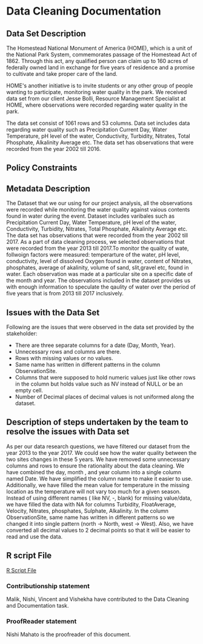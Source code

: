 # Data Cleaning Documentation

## Data Set Description

The Homestead National Monument of America (HOME), which is a unit of the National Park System, commemorates passage of the Homestead Act of 1862. Through this act, any qualified person can claim up to 160 acres of federally owned land in exchange for five years of residence and a promise to cultivate and take proper care of the land.

HOME's another initiative is to invite students or any other group of people wanting to participate, monitoring water quality in the park. We received data set from our client Jesse Bolli, Resource Management Specialist at HOME, where observations were recorded regarding water quality in the park.

The data set consist of 1061 rows and 53 columns. Data set includes data regarding water quality such as Precipitation Current Day, Water Temperature, pH level of the water, Conductivity, Turbidity, Nitrates, Total Phosphate, Alkalinity Average etc. The data set has observations that were recorded from the year 2002 till 2016.

## Policy Constraints 

## Metadata Description
The Dataset that we our using for our project analysis, all the observations were recorded while monitoring the water quality against vaious contents found in water during the event. Dataset includes varibales such as Precipitation Current Day, Water Temperature, pH level of the water, Conductivity, Turbidity, Nitrates, Total Phosphate, Alkalinity Average etc. The data set has observations that were recorded from the year 2002 till 2017.
As a part of data cleaning process, we selected observations that were recorded from the year 2013 till 2017.To monitor the quality of wate, follwoign factors were measured:
temperarture of the water, pH level, conductivity, level of dissolved Oxygen found in water, content of Nitrates, phosphates, average of akalinity, volume of sand, slit,gravel etc, found in water. Each observation was made at a particular site on a specific date of the month and year.
The observations included in the dataset provides us with enough information to speculate the qaulity of water over the period of five years that is from 2013 till 2017 inclusively.

## Issues with the Data Set

Following are the issues that were observed in the data set provided by the stakeholder:
* There are three separate columns for a date (Day, Month, Year).
* Unnecessary rows and columns are there.
* Rows with missing values or no values.
* Same name has written in different patterns in the column ObservationSite.
* Columns that were supposed to hold numeric values just like other rows in the column but holds value such as NV instead of   NULL or be an empty cell.
* Number of Decimal places of decimal values is not uniformed along the dataset.

## Description of steps undertaken by the team to resolve the issues with Data set

As per our data research questions, we have filtered our dataset from the year 2013 to the year 2017. We could see how the water quality between the two sites changes in these 5 years. We have removed some unnecessary columns and rows to ensure the rationality about the data cleaning. We have combined the day, month , and year column into a single column named Date. We have simplified the column name to make it easier to use. Additionally, we have filled the mean value for temperature in the missing location as the temperature will not vary too much for a given season. Instead of using different names ( like NV,  -,  blank) for missing value/data, we have filled the data with NA for columns Turbidity, FloatAverage, Velocity, Nitrates, phosphates, Sulphate, Alkalinity. In the column ObservationSite, same name has written in different patterns so we changed it into single pattern (north -> North, west -> West). Also, we have converted all decimal values to 2 decimal points so that it will be easier to read and use the data.

## R script File

[R Script File](https://github.com/datawizard8086/DW8086/blob/master/Data%20Cleaning%20Task/Team%203%20R%20File.R)

### Contributionship statement
Malik, Nishi, Vincent and Vishekha have contributed to the Data Cleaning and Documentation task.

### ProofReader statement
Nishi Mahato is the proofreader of this document.
